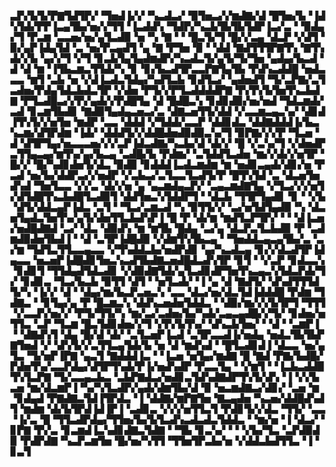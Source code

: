 ▃▛▞▙▜▞▛▇▜▟▜▛▞▝▜▅▟▐▞▞▝▚▃▟▃▞▝▉▜▅▃▞▞▆▟▇▞▟▝█▜▅▞▙▝▐▟▚▜▟▞▛▛▐▃▄▜▙▞▅▞▞▜▜▝▐▃▟▟▚▝▜▟▛▞▚▃▙▜▙▜▙▜▟▛▐▃▞▃▝▝▉▟▄▞▜▝▛▃▆▝▃▃▅▞▅▞▄▜▃▟▉▝▅▝▚▝▇▝▝▝█▃▜▞▜▝█▞▞▃▄▝▟▃▛▝▞▟▜▝▉▞▄▛▐▟▄▜▟▝▃▝▅▞▛▃▄▟▜▝▄▝▇▝▛▜▅▝▉▝▝▟▟▝▇▟▜▜▜▛▇▜▚▝▇▜▚▟▞▞▙▝▄▞▞▜▝▞▜▝▊▃▙▜▄▜▄▟▆▟▛▞▚▃▟▃▜▞▄▜▞▜▞▜▅▝▄▟▄▞▙▃▟▝▟▝▟▝▆▝▐▜▙▃▆▃▜▜▟▞▚▝▊▝▊▞▙▃▟▜▛▃▃▛▇▜▄▜▙▝▛▟▚▃▟▟█▝▅▟▃▃▃▝▆▜▝▃▙▝▅▝▞▟▐▃▟▃▜▟▄▞▚▟▜▃▙▝▊▟▜▃▞▝▄▟▅▟▜▝▜▞▃▛▇▞▃▜▃▟▅▞▛▟▄▜▟▃▙▟▃▜▛▝▞▟▅▝▛▜▞▞▛▜▃▟▟▟▟▛▇▝▛▞▛▞▙▜▅▜▚▃▙▟▇▝▛▜▃▟█▃▞▞▛▞▄▟▞▞▛▟█▜▄▝▟▝█▟█▃▚▝▊▟▊▟▉▞▅▞▅▟▝▜▟▃▆▟▞▃▟▝▊▃▆▜▙▟▊▝▇▟▉▜▄▟▄▃▅▃▞▃▝▟▇▃▅▜▜▞▟▟▝▞▃▃▆▃▄▃▚▞▝▟▊▟▐▜▚▜▞▞▅▜▅▝▆▟▛▝▃▃▝▟▟▟▝▞▜▟▟▞▃▃▛▝▟▟▊▟▃▝▟▟▇▟▟▟▐▞▙▃▚▃▆▞▟▜▛▟▆▝▐▟▞▝▟▟▟▜▞▞▟▟█▟▅▟▉▟▉▃▚▞▜▝▉▛▇▞▞▞▛▝▜▃▅▝▟▝▟▜▛▜▄▞▅▃▃▃▅▞▞▞▃▛▐▟▃▟▇▞▚▃▙▞▟▝▟▞▞▝█▝▞▃▚▞▜▝▞▟▅▟▛▃▜▜▄▃▄▞▆▜▚▞▄▞▙▃▄▝▃▟█▞▙▝▛▟▆▞▝▃▜▟▟▜▃▟▅▝▆▞▞▟▞▞▅▜▛▝█▞▞▝█▞▚▟▊▟▅▜▞▟▃▝▉▟▉▝▊▟▟▟▐▃▟▃▆▟▆▝▆▝▅▟▊▃▄▟▞▟▊▞▅▝▛▃▟▝▅▞▙▞▟▟▛▃▞▞▅▟▛▝▞▃▙▃▞▃▜▃▃▜▃▟▜▞▛▝█▜▚▜▟▝▃▝▟▃▅▜▅▟▚▟▝▜▅▜▃▃▝▞▞▃▝▟▞▞▅▝▄▝▄▃▆▟▄▃▛▞▝▃▄▃▆▟▇▜▄▝▞▜▃▞▞▞▅▜▞▟▜▟█▜▚▃▙▟█▜▃▟▉▜▝▟▟▜▅▃▚▜▟▟▛▜▝▝▟▃▙▝▜▜▛▜▄▟▊▝▊▝▝▞▙▝▟▜▞▟▟▃▄▛▐▟▃▝▃▜▝▝▜▃▞▃▆▃▟▝▚▝▉▜▜▞▞▝▃▞▅▜▟▜▄▟▉▝▚▝▟▃▅▜▄▟▃▜▅▜▚▞▄▜▞▟▅▜▜▃▙▟▚▛▐▝█▝▛▝▟▞▆▝▆▟▜▃▛▜▛▞▝▝▝▟▐▃▅▞▅▟█▟▇▟▝▃▞▝▟▃▝▟▉▟▚▝▆▝▆▜▙▝█▟▄▝▃▞▄▝▟▃▛▃▜▃▙▟▉▝▛▝▃▟▆▟▉▟▅▜▙▟▐▝▝▟▝▃▜▛▐▟█▟▉▝▞▟▆▜▚▜▙▃▄▝▝▜▅▟▟▃▄▃▄▜▙▞▃▝▃▞▆▝▜▟▜▃▜▜▃▃▄▃▃▝▞▜▚▟▟▃▙▞▅▟▛▟▊▝▄▞▚▃▟▃▄▝▊▞▞▟▃▟▜▛▐▟▄▃▃▝▅▃▅▛▐▟█▟▊▜▅▃▚▃▟▜▙▟▇▃▅▟█▟▃▟▚▜▛▝▊▜▝▝▞▃▛▝▊▟▃▃▚▝▊▟▊▜▝▜▜▟▄▟▜▟▃▟▊▝▞▟▉▟▇▜▟▞▄▜▃▟▊▟▛▜▅▜▚▃▄▃▚▜▟▃▛▟▞▜▞▝▊▟▊▃▝▜▃▞▙▃▙▝▉▜▜▝▟▜▝▝▅▜▃▟▞▝▐▝▄▝▟▝▇▟▜▞▝▟▚▟▜▜▜▟▜▞▚▝▐▞▞▝▟▝▝▟▄▞▆▞▙▃▛▃▅▃▚▝▃▃▝▟▃▞▅▞▟▃▜▟▐▟▟▟█▝▛▟▆▝▜▟▇▃▝▝▊▜▄▞▄▝▛▝█▃▆▃▚▝▟▟▚▃▅▟▅▜▟▟▃▝▝▟▉▞▆▞▞▞▙▜▛▜▝▜▜▜▝▞▃▃▛▞▅▞▞▝▛▜▞▜▜▞▚▝▆▞▃▞▃▟▅▞▙▞▚▟▞▃▄▃▄▟█▞▞▜▞▝▊▟▅▞▅▜▜▃▝▃▛▝▜▃▆▝█▃▜▟▊▟▅▞▞▜▝▞▛▞▙▜▚▞▝▟▚▃▙▜▅▞▝▝▟▝▝▃▆▛▐▝▝▟▇▟▚▜▝▟▄▝█▞▟▝▟▞▝▃▜▃▅▛▐▃▟▝▃▜▛▃▃▟▐▞▅▟▄▝▅▟▃▜▙▜▙▛▇▜▅▟▝▞▝▟▚▜▞▞▃▜▜▃▄▜▟▞▙▝▅▝▟▝▆▟▚▟▝▝█▜▃▟▊▟▐▝▟▃▃▝▅▞▄▜▃▝▜▞▅▛▐▛▇▝▄▃▜▝▇▟▟▟▐▃▝▝▐▃▅▝▅▜▄▞▆▟▇▝█▝▇▟▝▛▇▞▙▟█▞▛▟▅▜▚▞▃▃▛▟▄▞▟▜▛▜▚▟▞▛▐▞▅▟▚▟▛▝▛▃▃▜▄▝▝▞▆▜▝▝▐▃▙▃▟▟▉▜▚▜▃▛▇▝▜▞▃▃▄▃▙▃▝▃▙▛▇▟▃▞▅▟▊▃▜▟▚▟▇▟▛▜▚▜▞▟▚▝▐▝▞▞▙▃▅▝▆▞▟▃▆▛▐▝▚▞▚▜▃▟▛▞▄▟▞▟▆▜▙▞▟▝▉▝▅▃▆▟▇▃▞▟▊▞▝▃▅▝▆▝▊▟▄▟▝▛▇▟▇▃▜▟▐▜▛▟▃▝▐▝▟▟▇▞▆▛▇▜▅▝▇▃▄▟▅▝▚▃▅▞▟▟█▟▚▟▜▝▆▟▆▝▟▞▙▜▛▟▐▟▐▛▐▝▃▟▊▃▝▞▞▞▅▜▜▃▜▝▛▟▊▜▞▞▟▃▝▜▜▞▝▃▃▝▐▞▃▝█▝▜▜▃▟▛▟▄▞▜▜▅▞▙▞▙▜▃▟▚▃▟▃▟▃▜▟▟▃▝▝▆▞▅▝▐▝▟▃▞▝▊▛▇▝▛▞▃▝▊▃▆▟▐▃▚▟▊▟▇▃▜▟▇▝▝▜▙▝▊▃▚▞▝▝▝▞▙▞▜▃▝▃▛▟▉▟▉▝▛▟▛▟▇▝▚▃▛▃▆▜▅▝█▞▅▞▚▜▜▝▜▜▅▜▛▃▙▞▅▝▞▟▟▃▙▟▜▜▃▝▐▝▊▃▜
